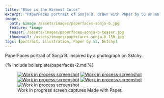 ```yaml
---
title: "Blue is the Warmest Color"
excerpt: "PaperFaces portrait of Sonja B. drawn with Paper by 53 on an iPad."
image: 
  path: &image /assets/images/paperfaces-sonja-b.jpg 
  feature: *image
  teaser: /assets/images/paperfaces-sonja-b-teaser.jpg
  thumbnail: /assets/images/paperfaces-sonja-b-150.jpg
tags: [portrait, illustration, Paper by 53, Sktchy]
---
```


PaperFaces portrait of Sonja B. inspired by a photograph on Sktchy.

{% include boilerplate/paperfaces-2.md %}

<figure class="third">
  <a href="{{ site.url }}/assets/images/paperfaces-sonja-b-process-1-lg.jpg"><img src="{{ site.url }}/assets/images/paperfaces-sonja-b-process-1-600.jpg" alt="Work in process screenshot"></a>
  <a href="{{ site.url }}/assets/images/paperfaces-sonja-b-process-2-lg.jpg"><img src="{{ site.url }}/assets/images/paperfaces-sonja-b-process-2-600.jpg" alt="Work in process screenshot"></a>
  <a href="{{ site.url }}/assets/images/paperfaces-sonja-b-process-3-lg.jpg"><img src="{{ site.url }}/assets/images/paperfaces-sonja-b-process-3-600.jpg" alt="Work in process screenshot"></a>
  <a href="{{ site.url }}/assets/images/paperfaces-sonja-b-process-4-lg.jpg"><img src="{{ site.url }}/assets/images/paperfaces-sonja-b-process-4-600.jpg" alt="Work in process screenshot"></a>
  <a href="{{ site.url }}/assets/images/paperfaces-sonja-b-process-5-lg.jpg"><img src="{{ site.url }}/assets/images/paperfaces-sonja-b-process-5-600.jpg" alt="Work in process screenshot"></a>
  <figcaption>Work in progress screen captures Made with Paper.</figcaption>
</figure>
